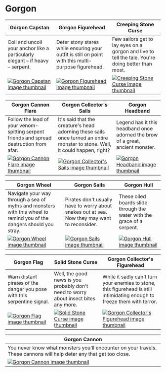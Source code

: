 # Gorgon

| Gorgon Capstan | Gorgon Figurehead | Creeping Stone Curse |
| -------------- | ----------------- | -------------------- |
| Coil and uncoil your anchor like a particularly elegant – if heavy – serpent. | Deter stony stares while ensuring your outfit is still on point with this multi-purpose figurehead. | Few sailors get to lay eyes on a gorgon and live to tell the tale. You're doing better than most. |
| [![Gorgon Capstan image thumbnail](https://seaofthieves.wiki.gg/images/0/0a/Gorgon_Capstan.png)](https://seaofthieves.wiki.gg/wiki/Gorgon_Capstan) | [![Gorgon Figurehead image thumbnail](https://seaofthieves.wiki.gg/images/b/b6/Gorgon_Figurehead.png)](https://seaofthieves.wiki.gg/wiki/Gorgon_Figurehead) | [![Creeping Stone Curse image thumbnail](https://seaofthieves.wiki.gg/images/0/01/Creeping_Stone_Curse.png)](https://seaofthieves.wiki.gg/wiki/Creeping_Stone_Curse) |

| Gorgon Cannon Flare | Gorgon Collector's Sails | Gorgon Headband |
| ------------------- | ------------------------ | --------------- |
| Follow the lead of your venom-spitting serpent friends and spread destruction from afar. | It's said that the creature's head adorning these sails once turned an entire monster to stone. Well, it could happen, right? | Legend has it this headband once adorned the brow of a great, ancient monster. |
| [![Gorgon Cannon Flare image thumbnail](https://seaofthieves.wiki.gg/images/b/b3/Gorgon_Cannon_Flare.png)](https://seaofthieves.wiki.gg/wiki/Gorgon_Cannon_Flare) | [![Gorgon Collector's Sails image thumbnail](https://seaofthieves.wiki.gg/images/d/de/Gorgon_Collector%27s_Sails.png)](https://seaofthieves.wiki.gg/wiki/Gorgon_Collector's_Sails) | [![Gorgon Headband image thumbnail](https://seaofthieves.wiki.gg/images/0/04/Gorgon_Headband.png)](https://seaofthieves.wiki.gg/wiki/Gorgon_Headband) |

| Gorgon Wheel | Gorgon Sails | Gorgon Hull |
| ------------ | ------------ | ----------- |
| Navigate your way through a sea of myths and monsters with this wheel to remind you of the dangers should you stray. | Pirates don't usually have to worry about snakes out at sea. Now they may want to reconsider. | These oiled boards slide through the water with the grace of a serpent. |
| [![Gorgon Wheel image thumbnail](https://seaofthieves.wiki.gg/images/f/fa/Gorgon_Wheel.png)](https://seaofthieves.wiki.gg/wiki/Gorgon_Wheel) | [![Gorgon Sails image thumbnail](https://seaofthieves.wiki.gg/images/9/90/Gorgon_Sails.png)](https://seaofthieves.wiki.gg/wiki/Gorgon_Sails) | [![Gorgon Hull image thumbnail](https://seaofthieves.wiki.gg/images/4/4b/Gorgon_Hull.png)](https://seaofthieves.wiki.gg/wiki/Gorgon_Hull) |

| Gorgon Flag | Solid Stone Curse | Gorgon Collector's Figurehead |
| ----------- | ----------------- | ----------------------------- |
| Warn distant pirates of the danger you pose with this serpentine signal. | Well, the good news is you probably don't need to worry about insect bites any more. | While it sadly can't turn your enemies to stone, this figurehead is still intimidating enough to freeze them with terror. |
| [![Gorgon Flag image thumbnail](https://seaofthieves.wiki.gg/images/4/45/Gorgon_Flag.png)](https://seaofthieves.wiki.gg/wiki/Gorgon_Flag) | [![Solid Stone Curse image thumbnail](https://seaofthieves.wiki.gg/images/e/ef/Solid_Stone_Curse.png)](https://seaofthieves.wiki.gg/wiki/Solid_Stone_Curse) | [![Gorgon Collector's Figurehead image thumbnail](https://seaofthieves.wiki.gg/images/6/6c/Gorgon_Collector%27s_Figurehead.png)](https://seaofthieves.wiki.gg/wiki/Gorgon_Collector's_Figurehead) |

| Gorgon Cannon |
| ------------- |
| You never know what monsters you'll encounter on your travels. These cannons will help deter any that get too close. |
| [![Gorgon Cannon image thumbnail](https://seaofthieves.wiki.gg/images/1/13/Gorgon_Cannon.png)](https://seaofthieves.wiki.gg/wiki/Gorgon_Cannon) |

